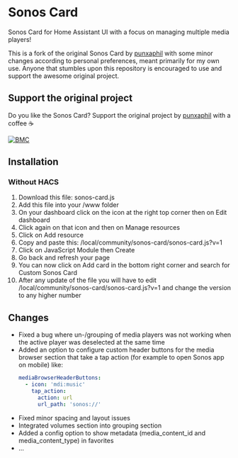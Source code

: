 # Sonos Card

Sonos Card for Home Assistant UI with a focus on managing multiple media players!

This is a fork of the original Sonos Card by [punxaphil](https://github.com/punxaphil/custom-sonos-card) with some minor changes according to personal preferences, meant primarily for my own use. Anyone that stumbles upon this repository is encouraged to use and support the awesome original project.
## Support the original project

Do you like the Sonos Card? Support the original project by [punxaphil](https://github.com/punxaphil/custom-sonos-card) with a coffee ☕️

[![BMC](https://www.buymeacoffee.com/assets/img/custom_images/white_img.png)](https://www.buymeacoffee.com/punxaphil)

## Installation

### Without HACS

1. Download this file: sonos-card.js
2. Add this file into your <config>/www folder
3. On your dashboard click on the icon at the right top corner then on Edit dashboard
4. Click again on that icon and then on Manage resources
5. Click on Add resource
6. Copy and paste this: /local/community/sonos-card/sonos-card.js?v=1
7. Click on JavaScript Module then Create
8. Go back and refresh your page
9. You can now click on Add card in the bottom right corner and search for Custom Sonos Card
10. After any update of the file you will have to edit /local/community/sonos-card/sonos-card.js?v=1 and change the version to any higher number

## Changes

* Fixed a bug where un-/grouping of media players was not working when the active player was deselected at the same time
* Added an option to configure custom header buttons for the media browser section that take a tap action (for example to open Sonos app on mobile) like:
  ```yaml
  mediaBrowserHeaderButtons:
    - icon: 'mdi:music'
      tap_action:
        action: url
        url_path: 'sonos://'
  ```
* Fixed minor spacing and layout issues
* Integrated volumes section into grouping section
* Added a config option to show metadata (media_content_id and media_content_type) in favorites
* ...